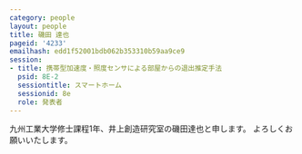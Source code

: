 ```yaml
---
category: people
layout: people
title: 磯田 達也
pageid: '4233'
emailhash: edd1f52001bdb062b353310b59aa9ce9
session:
- title: 携帯型加速度・照度センサによる部屋からの退出推定手法
  psid: 8E-2
  sessiontitle: スマートホーム
  sessionid: 8e
  role: 発表者
---
```

九州工業大学修士課程1年、井上創造研究室の磯田達也と申します。
よろしくお願いいたします。
